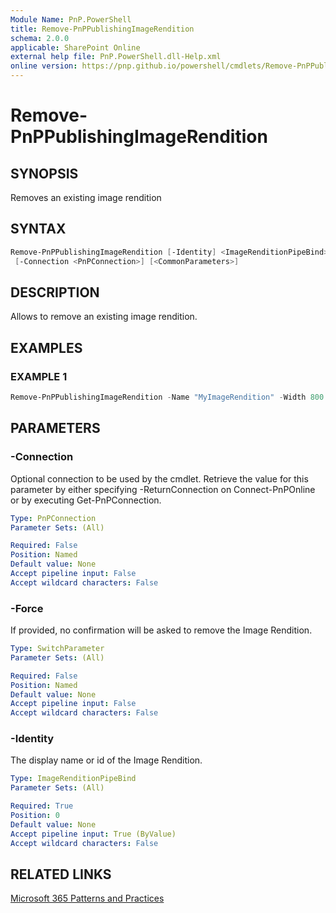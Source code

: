 ```yaml
---
Module Name: PnP.PowerShell
title: Remove-PnPPublishingImageRendition
schema: 2.0.0
applicable: SharePoint Online
external help file: PnP.PowerShell.dll-Help.xml
online version: https://pnp.github.io/powershell/cmdlets/Remove-PnPPublishingImageRendition.html
---
```

 
# Remove-PnPPublishingImageRendition

## SYNOPSIS
Removes an existing image rendition

## SYNTAX

```powershell
Remove-PnPPublishingImageRendition [-Identity] <ImageRenditionPipeBind> [-Force] 
 [-Connection <PnPConnection>] [<CommonParameters>]
```

## DESCRIPTION

Allows to remove an existing image rendition.

## EXAMPLES

### EXAMPLE 1
```powershell
Remove-PnPPublishingImageRendition -Name "MyImageRendition" -Width 800 -Height 600
```

## PARAMETERS

### -Connection
Optional connection to be used by the cmdlet. Retrieve the value for this parameter by either specifying -ReturnConnection on Connect-PnPOnline or by executing Get-PnPConnection.

```yaml
Type: PnPConnection
Parameter Sets: (All)

Required: False
Position: Named
Default value: None
Accept pipeline input: False
Accept wildcard characters: False
```

### -Force
If provided, no confirmation will be asked to remove the Image Rendition.

```yaml
Type: SwitchParameter
Parameter Sets: (All)

Required: False
Position: Named
Default value: None
Accept pipeline input: False
Accept wildcard characters: False
```

### -Identity
The display name or id of the Image Rendition.

```yaml
Type: ImageRenditionPipeBind
Parameter Sets: (All)

Required: True
Position: 0
Default value: None
Accept pipeline input: True (ByValue)
Accept wildcard characters: False
```



## RELATED LINKS

[Microsoft 365 Patterns and Practices](https://aka.ms/m365pnp)

